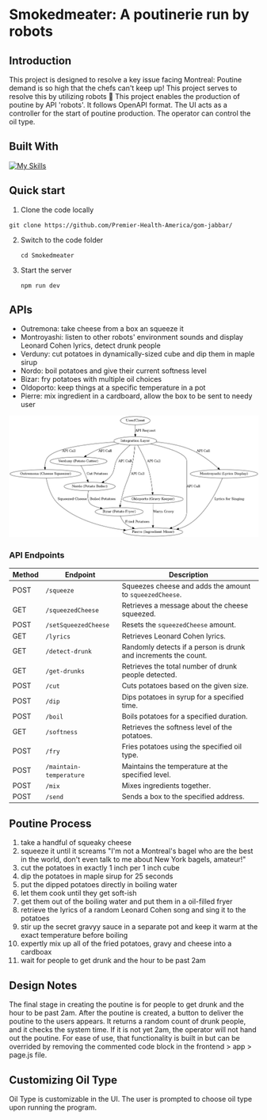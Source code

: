# Smokedmeater: A poutinerie run by robots

## Introduction

This project is designed to resolve a key issue facing Montreal: Poutine demand is so high that the chefs can't keep up! This project serves to resolve this by utilizing robots :robot:
This project enables the production of poutine by API 'robots'. It follows OpenAPI format. The UI acts as a controller for the start of poutine production. The operator can control the oil type.

## Built With

[![My Skills](https://skillicons.dev/icons?i=react,tailwind,next,express)](https://skillicons.dev)

## Quick start

1. Clone the code locally

```
git clone https://github.com/Premier-Health-America/gom-jabbar/
```

2. Switch to the code folder

   ```
   cd Smokedmeater
   ```

3. Start the server

   ```
   npm run dev
   ```

## APIs

- Outremona: take cheese from a box an squeeze it
- Montroyashi: listen to other robots' environment sounds and display Leonard Cohen lyrics, detect drunk people
- Verduny: cut potatoes in dynamically-sized cube and dip them in maple sirup
- Nordo: boil potatoes and give their current softness level
- Bizar: fry potatoes with multiple oil choices
- Oldoporto: keep things at a specific temperature in a pot
- Pierre: mix ingredient in a cardboard, allow the box to be sent to needy user

![API Architecture Diagram](poutine_architecture_diagram.png?raw=true "Poutine API Architecture")

### API Endpoints

| **Method** | **Endpoint**            | **Description**                                                 |
| ---------- | ----------------------- | --------------------------------------------------------------- |
| POST       | `/squeeze`              | Squeezes cheese and adds the amount to `squeezedCheese`.        |
| GET        | `/squeezedCheese`       | Retrieves a message about the cheese squeezed.                  |
| POST       | `/setSqueezedCheese`    | Resets the `squeezedCheese` amount.                             |
| GET        | `/lyrics`               | Retrieves Leonard Cohen lyrics.                                 |
| GET        | `/detect-drunk`         | Randomly detects if a person is drunk and increments the count. |
| GET        | `/get-drunks`           | Retrieves the total number of drunk people detected.            |
| POST       | `/cut`                  | Cuts potatoes based on the given size.                          |
| POST       | `/dip`                  | Dips potatoes in syrup for a specified time.                    |
| POST       | `/boil`                 | Boils potatoes for a specified duration.                        |
| GET        | `/softness`             | Retrieves the softness level of the potatoes.                   |
| POST       | `/fry`                  | Fries potatoes using the specified oil type.                    |
| POST       | `/maintain-temperature` | Maintains the temperature at the specified level.               |
| POST       | `/mix`                  | Mixes ingredients together.                                     |
| POST       | `/send`                 | Sends a box to the specified address.                           |

## Poutine Process

1. take a handful of squeaky cheese
2. squeeze it until it screams "I'm not a Montreal's bagel who are the best in the world, don't even talk to me about
   New York bagels, amateur!"
3. cut the potatoes in exactly 1 inch per 1 inch cube
4. dip the potatoes in maple sirup for 25 seconds
5. put the dipped potatoes directly in boiling water
6. let them cook until they get soft-ish
7. get them out of the boiling water and put them in a oil-filled fryer
8. retrieve the lyrics of a random Leonard Cohen song and sing it to the potatoes
9. stir up the secret gravyy sauce in a separate pot and keep it warm at the exact temperature before boiling
10. expertly mix up all of the fried potatoes, gravy and cheese into a cardboax
11. wait for people to get drunk and the hour to be past 2am

## Design Notes

The final stage in creating the poutine is for people to get drunk and the hour to be past 2am. After the poutine is created, a button to deliver the poutine to the users appears. It returns a random count of drunk people, and it checks the system time. If it is not yet 2am, the operator will not hand out the poutine. For ease of use, that functionality is built in but can be overrided by removing the commented code block in the frontend > app > page.js file.

## Customizing Oil Type

Oil Type is customizable in the UI. The user is prompted to choose oil type upon running the program.
